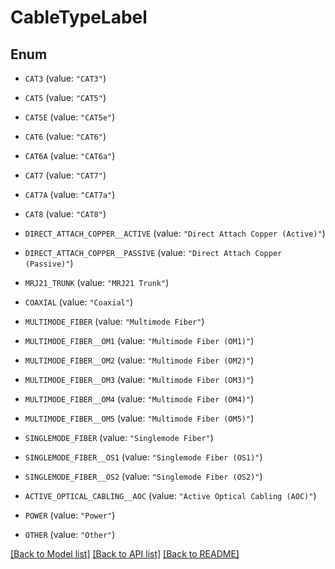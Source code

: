 # CableTypeLabel

## Enum


* `CAT3` (value: `"CAT3"`)

* `CAT5` (value: `"CAT5"`)

* `CAT5E` (value: `"CAT5e"`)

* `CAT6` (value: `"CAT6"`)

* `CAT6A` (value: `"CAT6a"`)

* `CAT7` (value: `"CAT7"`)

* `CAT7A` (value: `"CAT7a"`)

* `CAT8` (value: `"CAT8"`)

* `DIRECT_ATTACH_COPPER__ACTIVE` (value: `"Direct Attach Copper (Active)"`)

* `DIRECT_ATTACH_COPPER__PASSIVE` (value: `"Direct Attach Copper (Passive)"`)

* `MRJ21_TRUNK` (value: `"MRJ21 Trunk"`)

* `COAXIAL` (value: `"Coaxial"`)

* `MULTIMODE_FIBER` (value: `"Multimode Fiber"`)

* `MULTIMODE_FIBER__OM1` (value: `"Multimode Fiber (OM1)"`)

* `MULTIMODE_FIBER__OM2` (value: `"Multimode Fiber (OM2)"`)

* `MULTIMODE_FIBER__OM3` (value: `"Multimode Fiber (OM3)"`)

* `MULTIMODE_FIBER__OM4` (value: `"Multimode Fiber (OM4)"`)

* `MULTIMODE_FIBER__OM5` (value: `"Multimode Fiber (OM5)"`)

* `SINGLEMODE_FIBER` (value: `"Singlemode Fiber"`)

* `SINGLEMODE_FIBER__OS1` (value: `"Singlemode Fiber (OS1)"`)

* `SINGLEMODE_FIBER__OS2` (value: `"Singlemode Fiber (OS2)"`)

* `ACTIVE_OPTICAL_CABLING__AOC` (value: `"Active Optical Cabling (AOC)"`)

* `POWER` (value: `"Power"`)

* `OTHER` (value: `"Other"`)


[[Back to Model list]](../README.md#documentation-for-models) [[Back to API list]](../README.md#documentation-for-api-endpoints) [[Back to README]](../README.md)


